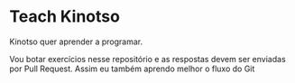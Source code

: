 # Teach Kinotso

Kinotso quer aprender a programar.

Vou botar exercícios nesse repositório e as respostas devem ser enviadas por Pull Request.
Assim eu também aprendo melhor o fluxo do Git
